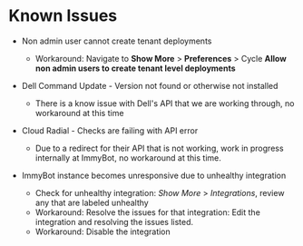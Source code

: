 # Known Issues

- Non admin user cannot create tenant deployments
  - Workaround: Navigate to **Show More** > **Preferences** > Cycle **Allow non admin users to create tenant level deployments**

- Dell Command Update - Version not found or otherwise not installed
  - There is a know issue with Dell's API that we are working through, no workaround at this time

- Cloud Radial - Checks are failing with API error
  - Due to a redirect for their API that is not working, work in progress internally at ImmyBot, no workaround at this time.
- ImmyBot instance becomes unresponsive due to unhealthy integration
  - Check for unhealthy integration: *Show More* > *Integrations*, review any that are labeled unhealthy
  - Workaround: Resolve the issues for that integration: Edit the integration and resolving the issues listed.
  - Workaround: Disable the integration